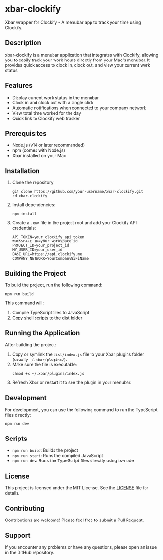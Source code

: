 # xbar-clockify

Xbar wrapper for Clockify - A menubar app to track your time using Clockify.

## Description

xbar-clockify is a menubar application that integrates with Clockify, allowing you to easily track your work hours directly from your Mac's menubar. It provides quick access to clock in, clock out, and view your current work status.

## Features

- Display current work status in the menubar
- Clock in and clock out with a single click
- Automatic notifications when connected to your company network
- View total time worked for the day
- Quick link to Clockify web tracker

## Prerequisites

- Node.js (v14 or later recommended)
- npm (comes with Node.js)
- Xbar installed on your Mac

## Installation

1. Clone the repository:

   ```
   git clone https://github.com/your-username/xbar-clockify.git
   cd xbar-clockify
   ```

2. Install dependencies:

   ```
   npm install
   ```

3. Create a `.env` file in the project root and add your Clockify API credentials:
   ```
   API_TOKEN=your_clockify_api_token
   WORKSPACE_ID=your_workspace_id
   PROJECT_ID=your_project_id
   MY_USER_ID=your_user_id
   BASE_URL=https://api.clockify.me
   COMPANY_NETWORK=YourCompanyWiFiName
   ```

## Building the Project

To build the project, run the following command:

```
npm run build
```

This command will:

1. Compile TypeScript files to JavaScript
2. Copy shell scripts to the dist folder

## Running the Application

After building the project:

1. Copy or symlink the `dist/index.js` file to your Xbar plugins folder (usually `~/.xbar/plugins/`).
2. Make sure the file is executable:
   ```
   chmod +x ~/.xbar/plugins/index.js
   ```
3. Refresh Xbar or restart it to see the plugin in your menubar.

## Development

For development, you can use the following command to run the TypeScript files directly:

```
npm run dev
```

## Scripts

- `npm run build`: Builds the project
- `npm run start`: Runs the compiled JavaScript
- `npm run dev`: Runs the TypeScript files directly using ts-node

## License

This project is licensed under the MIT License. See the [LICENSE](LICENSE) file for details.

## Contributing

Contributions are welcome! Please feel free to submit a Pull Request.

## Support

If you encounter any problems or have any questions, please open an issue in the GitHub repository.
